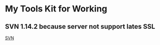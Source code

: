 # My Tools Kit for Working

## SVN 1.14.2 because server not support lates SSL

[SVN](https://github.com/KAnggara75/work/releases/tag/1.14.2)

